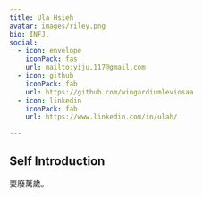 ```yaml
---
title: Ula Hsieh
avatar: images/riley.png
bio: INFJ.
social:
  - icon: envelope
    iconPack: fas
    url: mailto:yiju.117@gmail.com
  - icon: github
    iconPack: fab
    url: https://github.com/wingardiumleviosaa
  - icon: linkedin
    iconPack: fab
    url: https://www.linkedin.com/in/ulah/

---
```


## Self Introduction

耍廢萬歲。
